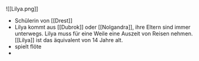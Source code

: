 ![[Lilya.png]]
- Schülerin von [[Drest]]
- Lilya kommt aus [[Dubrok]] oder [[Nolgandra]], ihre Eltern sind immer unterwegs. Lilya muss für eine Weile eine Auszeit von Reisen nehmen. [[Lilya]] ist das äquivalent von 14 Jahre alt. 
- spielt flöte
- 